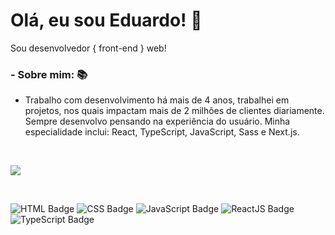# Olá, eu sou Eduardo! 🚀
Sou desenvolvedor { front-end } web!

### - Sobre mim: 📚
- Trabalho com desenvolvimento há mais de 4 anos, trabalhei em projetos, nos quais impactam mais de 2 milhões de clientes diariamente. Sempre desenvolvo pensando na experiência do usuário. Minha especialidade inclui: React, TypeScript, JavaScript, Sass e Next.js.

<br/>

<p aling="left">
 <img src="https://github-readme-stats.vercel.app/api?username=edusdorneles&hide=contribs,issues&count_private=true&show_icons=true&theme=radical&locale=pt-br" />
</p>

<br/>

![HTML Badge](https://img.shields.io/badge/-HTML-orange)
![CSS Badge](https://img.shields.io/badge/-CSS-purple)
![JavaScript Badge](https://img.shields.io/badge/-JavaScript-yellow)
![ReactJS Badge](https://img.shields.io/badge/-ReactJS-blue)
![TypeScript Badge](https://img.shields.io/badge/-TypeScript-blue)
